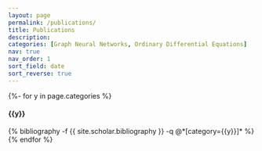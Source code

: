 ```yaml
---
layout: page
permalink: /publications/
title: Publications
description:
categories: [Graph Neural Networks, Ordinary Differential Equations]
nav: true
nav_order: 1
sort_field: date
sort_reverse: true
---
```


<!-- _pages/publications.md -->
<div class="publications">

{%- for y in page.categories %}

  <h4 class="category">{{y}}</h4>
  {% bibliography -f {{ site.scholar.bibliography }} -q @*[category={{y}}]* %}
{% endfor %}

</div>
